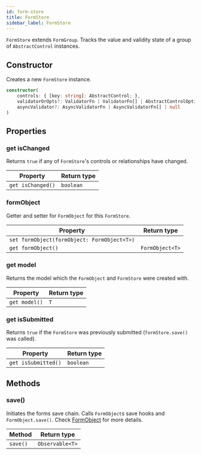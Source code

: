 ```yaml
---
id: form-store
title: FormStore
sidebar_label: FormStore
---
```


`FormStore` extends `FormGroup`. Tracks the value and validity state of a group of `AbstractControl` instances.

## Constructor

Creates a new `FormStore` instance.

```ts
constructor(
    controls: { [key: string]: AbstractControl; },
    validatorOrOpts?: ValidatorFn | ValidatorFn[] | AbstractControlOptions | null,
    asyncValidator?: AsyncValidatorFn | AsyncValidatorFn[] | null
)
```

## Properties

### get isChanged

Returns `true` if any of `FormStore`'s controls or relationships have changed.

| Property | Return type |
| --------- | ------------- |
| `get isChanged()` | `boolean` |

### formObject

Getter and setter for `FormObject` for this `FormStore`.

| Property | Return type |
| --------- | ------------- |
| `set formObject(formObject: FormObject<T>)` | | Sets the `FormObject` for this `FormStore` |
| `get formObject()` | `FormObject<T>` | Returns the underlying `FormObject` instance |

### get model

Returns the model which the `FormObject` and `FormStore` were created with.

| Property | Return type |
| --------- | ------------- |
| `get model()` | `T` |

### get isSubmitted

Returns `true` if the `FormStore` was previously submitted (`formStore.save()` was called).

| Property | Return type |
| --------- | ------------- |
| `get isSubmitted()` | `boolean` |

## Methods

### save()

Initiates the forms save chain. Calls `FormObject`s save hooks and `FormObject.save()`. Check [FormObject](form-object.md) for more details.

| Method | Return type |
| --------- | ------------- |
| `save()` | `Observable<T>` |
